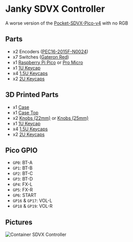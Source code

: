 # Janky SDVX Controller
A worse version of the [Pocket-SDVX-Pico-v4](https://github.com/speedypotato/Pocket-SDVX-Pico-v4) with no RGB

## Parts
* x2 Encoders ([PEC16-2015F-N0024](https://mou.sr/3JNRuk8))
* x7 Switches ([Gateron Red](https://mechboards.co.uk/products/gateron-red?variant=41710358888653))
* x1 [Raspberry Pi Pico](https://thepihut.com/products/raspberry-pi-pico) or [Pro Micro](https://mechboards.co.uk/products/pro-micro-5v)
* x1 [1U Keycap](https://www.aliexpress.com/item/1005004064331568.html)
* x4 [1.5U Keycaps](https://www.aliexpress.com/item/1005004784994416.html)
* x2 [2U Keycaps](https://www.aliexpress.com/item/1005004784994416.html)

## 3D Printed Parts
* x1 [Case](./Models/Case.stl)
* x1 [Case Top](./Models/Case%20Top.stl)
* x2 [Knobs (22mm)](./Models/Knob%20(22mm).stl) or [Knobs (25mm)](./Models/Knob%20(25mm).stl)
* x1 [1U Keycap](https://www.printables.com/model/440477-keycaps-for-pico-sdvx-controller)
* x4 [1.5U Keycaps](https://www.printables.com/model/440477-keycaps-for-pico-sdvx-controller)
* x2 [2U Keycaps](https://www.printables.com/model/440477-keycaps-for-pico-sdvx-controller)

## Pico GPIO
* `GP0`: BT-A
* `GP1`: BT-B
* `GP2`: BT-C
* `GP3`: BT-D
* `GP4`: FX-L
* `GP5`: FX-R
* `GP6`: START
* `GP16` & `GP17`: VOL-L
* `GP18` & `GP19`: VOL-R

## Pictures
![Container SDVX Controller](./Container%20SDVX%20Controller.png)